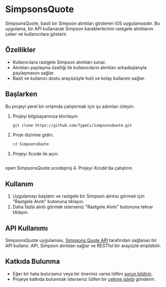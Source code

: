 # SimpsonsQuote

SimpsonsQuote, basit bir Simpson alıntıları gösteren iOS uygulamasıdır. Bu uygulama, bir API kullanarak Simpson karakterlerinin rastgele alıntılarını çeker ve kullanıcılara gösterir.

## Özellikler

- Kullanıcılara rastgele Simpson alıntıları sunar.
- Alıntıları paylaşma özelliği ile kullanıcıların alıntıları arkadaşlarıyla paylaşmasını sağlar.
- Basit ve kullanıcı dostu arayüzüyle hızlı ve kolay kullanım sağlar.

## Başlarken

Bu projeyi yerel bir ortamda çalıştırmak için şu adımları izleyin:

1. Projeyi bilgisayarınıza klonlayın:
   ```bash
   git clone https://github.com/TypeCc/SimpsonsQuote.git
2. Proje dizinine gidin:
   ```bash
   cd SimpsonsQuote
3. Projeyi Xcode ile açın:
   ```bash
open SimpsonsQuote.xcodeproj
4. Projeyi Xcode'da çalıştırın.

## Kullanım

1. Uygulamayı başlatın ve rastgele bir Simpson alıntısı görmek için "Rastgele Alıntı" butonuna tıklayın.
3. Daha fazla alıntı görmek isterseniz "Rastgele Alıntı" butonuna tekrar tıklayın.

## API Kullanımı

SimpsonsQuote uygulaması, [Simpsons Quote API](https://thesimpsonsquoteapi.glitch.me/) tarafından sağlanan bir API kullanır. API, Simpson alıntıları sağlar ve RESTful bir arayüzle erişilebilir.

## Katkıda Bulunma

- Eğer bir hata bulursanız veya bir öneriniz varsa lütfen [sorun bildirin](https://github.com/TypeCc/SimpsonsQuote/issues).
- Projeye katkıda bulunmak isterseniz lütfen bir [çekme isteği](https://github.com/TypeCc/SimpsonsQuote/pulls) gönderin.
  
